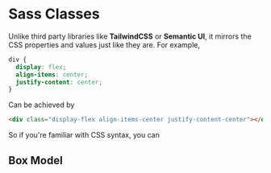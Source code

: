 # Sass Classes

Unlike third party libraries like **TailwindCSS** or **Semantic UI**, it mirrors the CSS properties and values just like they are. For example,

```css
div {
  display: flex;
  align-items: center;
  justify-content: center;
}
```

Can be achieved by

```html
<div class="display-flex align-items-center justify-content-center"></div>
```

So if you're familiar with CSS syntax, you can

## Box Model
